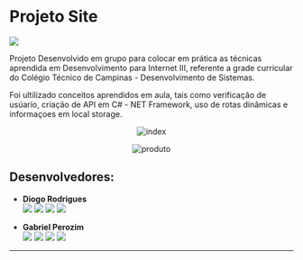 # Projeto Site

<img src="https://img.shields.io/badge/next.js-000000?style=for-the-badge&logo=nextdotjs&logoColor=white">

<p>Projeto Desenvolvido em grupo para colocar em prática as técnicas aprendida em Desenvolvimento para Internet III, referente a grade curricular do Colégio Técnico de Campinas - Desenvolvimento de Sistemas.</p>
<p>Foi ultilizado conceitos aprendidos em aula, tais como verificação de usúario, criação de API em C# - NET Framework, uso de rotas dinâmicas e informaçoes em local storage.</p>

<div align="center">

  ![index](https://user-images.githubusercontent.com/100318805/205518001-5cc2722a-1121-4ead-9d02-550e1ca2df61.jpg)
  
  ![produto](https://user-images.githubusercontent.com/100318805/205518107-2074ee28-74a1-402e-8605-b61df7cd5635.png)
</div>

## Desenvolvedores:

* **Diogo Rodrigues** </br>
<a href = "https://github.com/diogoramosr"><img src="https://img.shields.io/badge/GitHub-000?style=for-the-badge&logo=github&logoColor=white" target="_blank"></a>
<a href = "mailto:contatoworklog@gmail.com"><img src="https://img.shields.io/badge/Gmail-B22222?style=for-the-badge&logo=gmail&logoColor=white" target="_blank"></a>
<a href= "https://www.linkedin.com/in/diogorodriguesr/" target="_blank"><img src="https://img.shields.io/badge/-LinkedIn-%230077B5?style=for-the-badge&logo=linkedin&logoColor=white" target="_blank"></a>
<a href = "https://www.instagram.com/diogoramosro_/"><img src="https://img.shields.io/badge/Instagram-E4405F?style=for-the-badge&logo=instagram&logoColor=white" target="_blank"></a>

* **Gabriel Perozim** </br>
<a href = "https://github.com/gabrielfxz"><img src="https://img.shields.io/badge/GitHub-000?style=for-the-badge&logo=github&logoColor=white" target="_blank"></a>
<a href = "mailto:gabrielperozim7@gmail.com"><img src="https://img.shields.io/badge/Gmail-B22222?style=for-the-badge&logo=gmail&logoColor=white" target="_blank"></a>
<a href= "https://www.linkedin.com/in/gabriel-perozim-749729226" target="_blank"><img src="https://img.shields.io/badge/-LinkedIn-%230077B5?style=for-the-badge&logo=linkedin&logoColor=white" target="_blank"></a>
<a href = "https://www.instagram.com/gabriell999x/"><img src="https://img.shields.io/badge/Instagram-E4405F?style=for-the-badge&logo=instagram&logoColor=white" target="_blank"></a>

---


